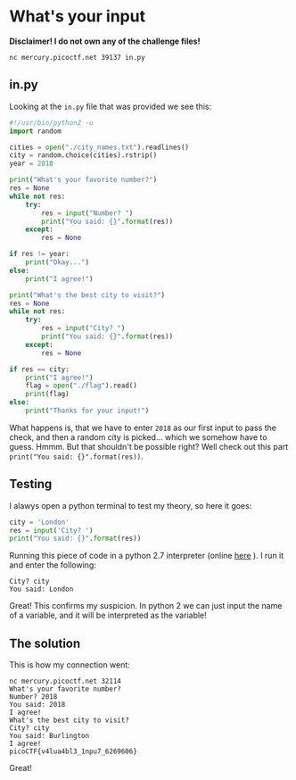 # What's your input

**Disclaimer! I do not own any of the challenge files!**

```
nc mercury.picoctf.net 39137 in.py
```

## in.py

Looking at the `in.py` file that was provided we see this:
```py
#!/usr/bin/python2 -u
import random

cities = open("./city_names.txt").readlines()
city = random.choice(cities).rstrip()
year = 2018

print("What's your favorite number?")
res = None
while not res:
    try:
        res = input("Number? ")
        print("You said: {}".format(res))
    except:
        res = None

if res != year:
    print("Okay...")
else:
    print("I agree!")

print("What's the best city to visit?")
res = None
while not res:
    try:
        res = input("City? ")
        print("You said: {}".format(res))
    except:
        res = None

if res == city:
    print("I agree!")
    flag = open("./flag").read()
    print(flag)
else:
    print("Thanks for your input!")
```
What happens is, that we have to enter `2018` as our first input to pass the check, and then a random city is picked... which we somehow have to guess. Hmmm. But that shouldn't be possible right? Well check out this part `print("You said: {}".format(res))`. 

## Testing

I alawys open a python terminal to test my theory, so here it goes:
```py
city = 'London'
res = input('City? ')
print("You said: {}".format(res))
```

Running this piece of code in a python 2.7 interpreter (online [here](https://replit.com/languages/python) ). I run it and enter the following:
```
City? city
You said: London
```
Great! This confirms my suspicion. In python 2 we can just input the name of a variable, and it will be interpreted as the variable! 

## The solution

This is how my connection went:
```
nc mercury.picoctf.net 32114
What's your favorite number?
Number? 2018
You said: 2018
I agree!
What's the best city to visit?
City? city
You said: Burlington
I agree!
picoCTF{v4lua4bl3_1npu7_6269606}
```
Great!